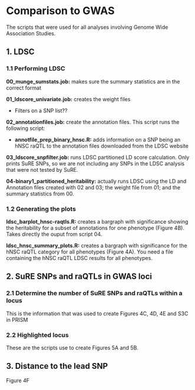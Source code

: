 # Comparison to GWAS
The scripts that were used for all analyses involving Genome Wide Association Studies.

## 1. LDSC
### 1.1 Performing LDSC
**00_munge_sumstats.job:** makes sure the summary statistics are in the correct format

**01_ldscore_univariate.job:** creates the weight files
- Filters on a SNP list??

**02_annotationfiles.job:** create the annotation files. This script runs the following script:
- **annotfile_prep_binary_hnsc.R:** adds information on a SNP being an hNSC raQTL to the annotation files downloaded from the LDSC website

**03_ldscore_snpfilter.job:** runs LDSC partitioned LD score calculation. Only prints SuRE SNPs, so we are not including any SNPs in the LDSC analysis that were not tested by SuRE.

**04-binary1_partitioned_heritability:** actually runs LDSC using the LD and Annotation files created with 02 and 03; the weight file from 01; and the summary statistics from 00.

### 1.2 Generating the plots
**ldsc_barplot_hnsc-raqtls.R:** creates a bargraph with significance showing the heritability for a subset of annotations for one phenotype (Figure 4B). Takes directly the ouput from script 04.

**ldsc_hnsc_summary_plots.R:** creates a bargraph with significance for the hNSC raQTL category for all phenotypes (Figure 4A). You need a file containing the hNSC raQTL LDSC results for all phenotypes.

## 2. SuRE SNPs and raQTLs in GWAS loci
### 2.1 Determine the number of SuRE SNPs and raQTLs within a locus
This is the information that was used to create Figures 4C, 4D, 4E and S3C in PRISM


### 2.2 Highlighted locus
These are the scripts use to create Figures 5A and 5B.

## 3. Distance to the lead SNP
Figure 4F
